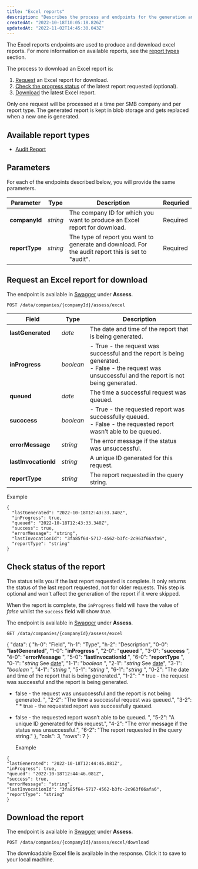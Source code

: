 ```yaml
---
title: "Excel reports"
description: "Describes the process and endpoints for the generation and download of Assess Excel reports"
createdAt: "2022-10-18T10:05:18.826Z"
updatedAt: "2022-11-02T14:45:30.043Z"
---
```


The Excel reports endpoints are used to produce and download excel reports. For more information on available reports, see the [report types](#available-report-types) section.

The process to download an Excel report is:

1. [Request](#request-an-excel-report-for-download) an Excel report for download.
2. [Check the progress status](#check-status-of-the-report) of the latest report requested (optional).
3. [Download](#download-the-report) the latest Excel report.

Only one request will be processed at a time per SMB company and per report type. The generated report is kept in blob storage and gets replaced when a new one is generated.


## Available report types

- [Audit Report](/assess/reports/audit-report)

## Parameters

For each of the endpoints described below, you will provide the same parameters.

|Parameter|Type|Description|Requried|
|---------|----|-----------|--------|
|**companyId**|_string_|The company ID for which you want to produce an Excel report for download.|Required|
|**reportType**|_string_|The type of report you want to generate and download.  For the audit report this is set to "audit".|Required|

## Request an Excel report for download

The endpoint is available in <a className="external" href="https://api.codat.io/swagger/index.html#/Assess/post_data_companies__companyId__assess_excel" target="_blank">Swagger</a> under **Assess**.

`POST /data/companies/{companyId}/assess/excel`

|Field|Type|Description|
|-----|----|-----------|
|**lastGenerated**|_date_|The date and time of the report that is being generated.|
|**inProgress**|_boolean_|- True - the request was successful and the report is being generated.<br/>- False - the request was unsuccessful and the report is not being generated.|
|**queued**|_date_|The time a successful request was queued.|
|**succcess**|_boolean_|- True - the requested report was successfully queued.<br/>- False - the requested report wasn’t able to be queued.|
|**errorMessage**|_string_|The error message if the status was unsuccessful.|
|**lastInvocationId**|_string_|A unique ID generated for this request.|
|**reportType**|_string_|The report requested in the query string.|

Example

```
{
  "lastGenerated": "2022-10-18T12:43:33.340Z",
  "inProgress": true,
  "queued": "2022-10-18T12:43:33.340Z",
  "success": true,
  "errorMessage": "string",
  "lastInvocationId": "3fa85f64-5717-4562-b3fc-2c963f66afa6",
  "reportType": "string"
}
```

## Check status of the report

The status tells you if the last report requested is complete. It only returns the status of the last report requested, not for older requests. This step is optional and won't affect the generation of the report if it were skipped.

When the report is complete, the `inProgress` field will have the value of _false_ whilst the `success` field will show _true_.

The endpoint is available in <a className="external" href="https://api.codat.io/swagger/index.html#/Assess/get_data_companies__companyId__assess_excel" target="_blank">Swagger</a> under **Assess**.

`GET /data/companies/{companyId}/assess/excel`

{
"data": {
"h-0": "Field",
"h-1": "Type",
"h-2": "Description",
"0-0": "**lastGenerated**",
"1-0": "**inProgress** ",
"2-0": "**queued** ",
"3-0": "**success** ",
"4-0": "**errorMessage** ",
"5-0": "**lastInvocationId** ",
"6-0": "**reportType** ",
"0-1": "_string_
See [date](/common-api#/schemas/DateTime)",
"1-1": "_boolean_ ",
"2-1": "_string_
See [date](/common-api#/schemas/DateTime)",
"3-1": "_boolean_ ",
"4-1": "_string_ ",
"5-1": "_string_ ",
"6-1": "_string_ ",
"0-2": "The date and time of the report that is being generated.",
"1-2": " \* true - the request was successful and the report is being generated.

- false - the request was unsuccessful and the report is not being generated.
  ",
  "2-2": "The time a successful request was queued.",
  "3-2": " \* true - the requested report was successfully queued.
- false - the requested report wasn’t able to be queued. ",
  "5-2": "A unique ID generated for this request.",
  "4-2": "The error message if the status was unsuccessful.",
  "6-2": "The report requested in the query string."
  },
  "cols": 3,
  "rows": 7
  }
  
  Example

```
{
"lastGenerated": "2022-10-18T12:44:46.081Z",
"inProgress": true,
"queued": "2022-10-18T12:44:46.081Z",
"success": true,
"errorMessage": "string",
"lastInvocationId": "3fa85f64-5717-4562-b3fc-2c963f66afa6",
"reportType": "string"
}
```

## Download the report

The endpoint is available in <a className="external" href="https://api.codat.io/swagger/index.html#/Assess/post_data_companies__companyId__assess_excel_download" target="_blank">Swagger</a> under **Assess**.

`POST /data/companies/{companyId}/assess/excel/download`

The downloadable Excel file is available in the response. Click it to save to your local machine.
